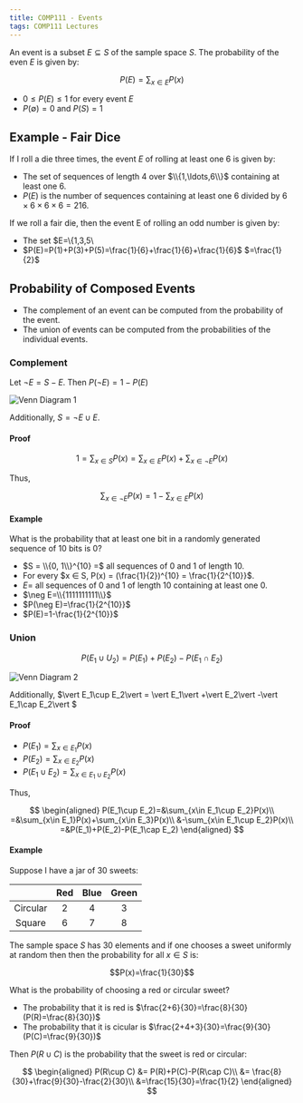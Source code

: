 ```yaml
---
title: COMP111 - Events
tags: COMP111 Lectures
---
```

An event is a subset $E ⊆ S$ of the sample space $S$. The probability of the even $E$ is given by:

$$P(E)=\sum_{x\in E}P(x)$$

* $0 ≤ P(E) ≤ 1$ for every event $E$
* $P(\emptyset) = 0$ and $P(S) = 1$

## Example - Fair Dice
If I roll a die three times, the event $E$ of rolling at least one 6 is given by:

* The set of sequences of length 4 over $\\{1,\ldots,6\\}$ containing at least one 6.
* $P(E)$ is the number of sequences containing at least one 6 divided by $6\times6\times6\times6=216$.

If we roll a fair die, then the event E of rolling an odd number is given by:

* The set $E=\\{1,3,5\\
* $P(E)=P(1)+P(3)+P(5)=\frac{1}{6}+\frac{1}{6}+\frac{1}{6}$ $=\frac{1}{2}$

## Probability of Composed Events
* The complement of an event can be computed from the probability of the event.
* The union of events can be computed from the probabilities of the individual events.

### Complement
Let $\neg E = S - E$. Then $P(\neg E)=1-P(E)$

![Venn Diagram 1]({{site.baseurl}}/assets/comp111/lectures/2020-11-18-2-1.png)

Additionally, $S=\neg E\cup E$.

#### Proof

$$1=\sum_{x\in S}P(x)=\sum_{x\in E}P(x)+\sum_{x\in \neg E}P(x)$$

Thus,

$$\sum_{x\in\neg E}P(x)=1-\sum_{x\in E}P(x)$$

#### Example
What is the probability that at least one bit in a randomly generated sequence of 10 bits is 0?

* $S = \\{0, 1\\}^{10} =$ all sequences of 0 and 1 of length 10.
* For every $x ∈ S, P(x) = (\frac{1}{2})^{10} = \frac{1}{2^{10}}$.
* $E =$ all sequences of 0 and 1 of length 10 containing at least one 0.
* $\neg E=\\{1111111111\\}$
* $P(\neg E)=\frac{1}{2^{10}}$
* $P(E)=1-\frac{1}{2^{10}}$

### Union
$$P(E_1\cup U_2)=P(E_1)+P(E_2)-P(E_1\cap E_2)$$

![Venn Diagram 2]({{site.baseurl}}/assets/comp111/lectures/2020-11-18-2-2.png)

Additionally, $\vert E_1\cup E_2\vert  = \vert E_1\vert +\vert E_2\vert -\vert E_1\cap E_2\vert $

#### Proof

* $P(E_1)=\sum_{x\in E_1}P(x)$
* $P(E_2)=\sum_{x\in E_2}P(x)$
* $P(E_1\cup E_2)=\sum_{x\in E_1\cup E_2}P(x)$

Thus,

$$
\begin{aligned}
P(E_1\cup E_2)=&\sum_{x\in E_1\cup E_2}P(x)\\
=&\sum_{x\in E_1}P(x)+\sum_{x\in E_3}P(x)\\
&-\sum_{x\in E_1\cup E_2}P(x)\\
=&P(E_1)+P(E_2)-P(E_1\cap E_2)
\end{aligned}
$$

#### Example
Suppose I have a jar of 30 sweets:

| | Red | Blue | Green | 
| :-: | :-: | :-: | :-: | 
| Circular | 2 | 4 | 3 | 
| Square | 6 | 7 | 8 | 

The sample space $S$ has 30 elements and if one chooses a sweet uniformly at random then then the probability for all $x\in S$ is:

$$P(x)=\frac{1}{30}$$

What is the probability of choosing a red or circular sweet?

* The probability that it is red is $\frac{2+6}{30}=\frac{8}{30}(P(R)=\frac{8}{30})$
* The probability that it is cicular is $\frac{2+4+3}{30}=\frac{9}{30}(P(C)=\frac{9}{30})$

Then $P(R\cup C)$ is the probability that the sweet is red or circular:

$$
\begin{aligned}
P(R\cup C) &= P(R)+P(C)-P(R\cap C)\\
&= \frac{8}{30}+\frac{9}{30}-\frac{2}{30}\\
&=\frac{15}{30}=\frac{1}{2}
\end{aligned}
$$
